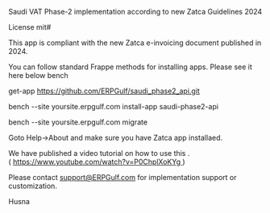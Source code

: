 

Saudi VAT Phase-2 implementation according to new Zatca Guidelines 2024

License mit#

This app is compliant with the new Zatca e-invoicing document published in 2024.

You can follow standard Frappe methods for installing apps. Please see it here below bench 

get-app https://github.com/ERPGulf/saudi_phase2_api.git

bench --site yoursite.erpgulf.com install-app saudi-phase2-api

bench --site yoursite.erpgulf.com migrate

Goto Help->About and make sure you have Zatca app installaed.

We have published a video tutorial on how to use this . ( https://www.youtube.com/watch?v=P0ChplXoKYg )

Please contact support@ERPGulf.com for implementation support or customization.

Husna
